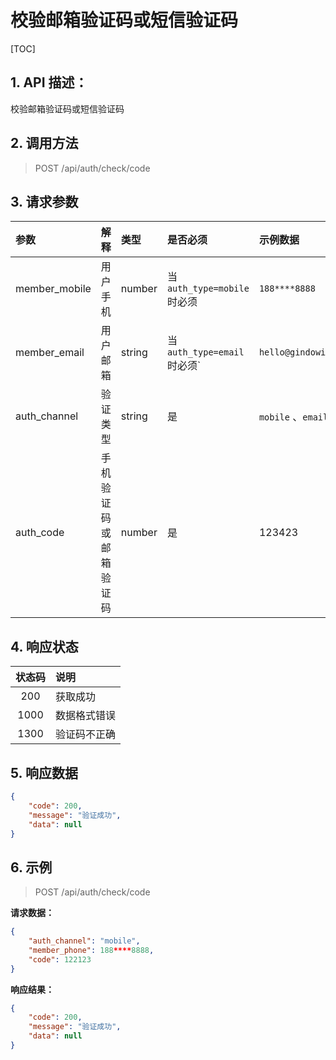 # 校验邮箱验证码或短信验证码

[TOC]

## 1. API 描述：

校验邮箱验证码或短信验证码

## 2. 调用方法

> POST /api/auth/check/code


## 3. 请求参数
参数|解释|类型|是否必须|示例数据
:----|:---|:---|:---|:---
member_mobile | 用户手机 | number | 当 `auth_type=mobile` 时必须 | `188****8888`
member_email | 用户邮箱 | string | 当 `auth_type=email` 时必须` | `hello@gindowin.com`
auth_channel | 验证类型 | string | 是 | `mobile` 、`email`
auth_code | 手机验证码或邮箱验证码 | number | 是 | 123423

## 4. 响应状态

状态码 | 说明
:---:|:---
200 | 获取成功
1000 | 数据格式错误
1300| 验证码不正确

## 5. 响应数据

```json
{
    "code": 200,
    "message": "验证成功",
    "data": null
}
```

## 6. 示例

> POST /api/auth/check/code

**请求数据：**

```json
{
	"auth_channel": "mobile",
	"member_phone": 188****8888,
	"code": 122123
}
```

**响应结果：**

```json
{
    "code": 200,
    "message": "验证成功",
    "data": null
}
```